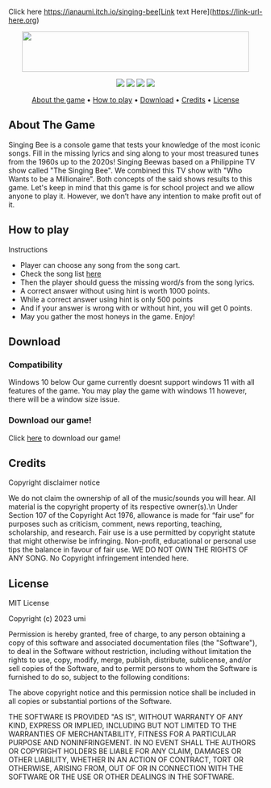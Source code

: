 Click here https://ianaumi.itch.io/singing-bee[Link text Here](https://link-url-here.org)<p align="center">
  <img src="https://github.com/ianaumi/TheSingingBee/blob/development/Illustrations/logo.png" width="450" height="80">
</p>

<p align="center">
  <img src="https://img.shields.io/github/last-commit/ianaumi/TheSingingBee?color=5f7aab">
  <img src="https://img.shields.io/github/languages/code-size/ianaumi/TheSingingBee?color=5f7aab">
  <img src="https://img.shields.io/badge/year level-First-5f7aab">
  <img src="https://img.shields.io/badge/subject-Algorithm%20%26%20Logic%20Formulation-5f7aab">
</p>

<p align="center">
  <a href="#about-the-game">About the game</a> •
  <a href="#how-to-play">How to play</a> •
  <a href="#download">Download</a> •
  <a href="#credits">Credits</a> •
  <a href="#license">License</a>
</p>


## About The Game 
<p>Singing Bee is a console game that tests your knowledge of the most iconic songs. Fill in the missing lyrics and sing along 
to your most treasured tunes from the 1960s up to the 2020s! Singing Beewas based on a Philippine TV show called 
"The Singing Bee". We combined this TV show with "Who Wants to be a Millionaire". Both concepts of the said shows results to this game.
Let's keep in mind that this game is for school project and we allow anyone to play it. However, we don’t have any intention to make profit out of it.</p>

## How to play
Instructions
<br>
+ Player can choose any song from the song cart.
+ Check the song list [here](tinyurl.com/DaBeeBook)
+ Then the player should guess the missing word/s from the song lyrics.
+ A correct answer without using hint is worth 1000 points.
+ While a correct answer using hint is only 500 points
+ And if your answer is wrong with or without hint, you will get 0 points.
+ May you gather the most honeys in the game. Enjoy!


## Download
### Compatibility

Windows 10 below
Our game currently doesnt support windows 11 with all features of the game. 
You may play the game with windows 11 however, there will be a window size issue.

### Download our game!
Click [here](https://ianaumi.itch.io/singing-bee) to download our game!

## Credits
<p>
Copyright disclaimer notice

We do not claim the ownership of all of the music/sounds you will hear. All material is the copyright property of its respective owner(s).\n
Under Section 107 of the Copyright Act 1976, allowance is made for “fair use” for purposes such as criticism,
comment, news reporting, teaching, scholarship, and research. Fair use is a use permitted by copyright statute 
that might otherwise be infringing. Non-profit, educational or personal use tips the balance in favour of fair use.
WE DO NOT OWN THE RIGHTS OF ANY SONG. No Copyright infringement intended here.</p>

## License
<p>MIT License

Copyright (c) 2023 umi

Permission is hereby granted, free of charge, to any person obtaining a copy
of this software and associated documentation files (the "Software"), to deal
in the Software without restriction, including without limitation the rights
to use, copy, modify, merge, publish, distribute, sublicense, and/or sell
copies of the Software, and to permit persons to whom the Software is
furnished to do so, subject to the following conditions:

The above copyright notice and this permission notice shall be included in all
copies or substantial portions of the Software.

THE SOFTWARE IS PROVIDED "AS IS", WITHOUT WARRANTY OF ANY KIND, EXPRESS OR
IMPLIED, INCLUDING BUT NOT LIMITED TO THE WARRANTIES OF MERCHANTABILITY,
FITNESS FOR A PARTICULAR PURPOSE AND NONINFRINGEMENT. IN NO EVENT SHALL THE
AUTHORS OR COPYRIGHT HOLDERS BE LIABLE FOR ANY CLAIM, DAMAGES OR OTHER
LIABILITY, WHETHER IN AN ACTION OF CONTRACT, TORT OR OTHERWISE, ARISING FROM,
OUT OF OR IN CONNECTION WITH THE SOFTWARE OR THE USE OR OTHER DEALINGS IN THE
SOFTWARE.</p>
